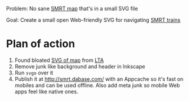 Problem: No sane [SMRT map](http://www.smrt.com.sg/) that's in a small SVG file

Goal: Create a small open Web-friendly SVG for navigating [SMRT trains](http://en.wikipedia.org/wiki/SMRT_Trains)

# Plan of action

1. Found bloated [SVG of map](http://www.lta.gov.sg/content/dam/ltaweb/corp/PublicTransport/files/Train%20System%20Map%20Jun%202015.svg) from [LTA](http://www.lta.gov.sg/content/ltaweb/en/public-transport/mrt-and-lrt-trains/train-system-map.html)
2. Remove junk like background and header in Inkscape
3. Run `svgo` over it
4. Publish it at <http://smrt.dabase.com/> with an Appcache so it's fast on mobiles and can be used offline. Also add meta junk so mobile Web apps feel like native ones.
